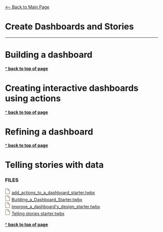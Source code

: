 [<-- Back to Main Page](README.md)<a name="top"></a>
# Create Dashboards and Stories
<hr>

# Building a dashboard<a name="1"></a>

#### [^ back to top of page](#top)
# Creating interactive dashboards using actions<a name="2"></a>

#### [^ back to top of page](#top)
# Refining a dashboard<a name="3"></a>

#### [^ back to top of page](#top)
# Telling stories with data<a name="4"></a>


### FILES
<img src="assets/File Icon Spaced.svg" height="20"/><a id="raw-url" href="https://raw.githubusercontent.com/miscellaneaus/vis-fundamentals/main/assets/9/add_actions_to_a_dashboard_starter.twbx">add_actions_to_a_dashboard_starter.twbx</a><br>
<img src="assets/File Icon Spaced.svg" height="20"/><a id="raw-url" href="https://raw.githubusercontent.com/miscellaneaus/vis-fundamentals/main/assets/9/Building_a_Dashboard_Starter.twbx">Building_a_Dashboard_Starter.twbx</a><br>
<img src="assets/File Icon Spaced.svg" height="20"/><a id="raw-url" href="https://raw.githubusercontent.com/miscellaneaus/vis-fundamentals/main/assets/9/improve_a_dashboard's_design_starter.twbx">improve_a_dashboard's_design_starter.twbx</a><br>
<img src="assets/File Icon Spaced.svg" height="20"/><a id="raw-url" href="https://raw.githubusercontent.com/miscellaneaus/vis-fundamentals/main/assets/9/Telling stories starter.twbx">Telling stories starter.twbx</a><br>









#### [^ back to top of page](#top)
